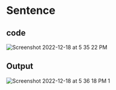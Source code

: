 # Sentence


## code
![Screenshot 2022-12-18 at 5 35 22 PM](https://user-images.githubusercontent.com/47717448/208297588-343c5a0f-01c3-4197-9565-b9a96300b7a2.png)


## Output
![Screenshot 2022-12-18 at 5 36 18 PM 1](https://user-images.githubusercontent.com/47717448/208297644-9caacd30-fa7a-4938-bfc9-92c6bc594cb9.png)
